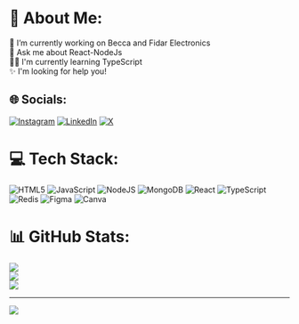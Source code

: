 # 💫 About Me:
🔭 I’m currently working on Becca and Fidar Electronics<br>💬 Ask me about React-NodeJs<br>👨‍💻 I'm currently learning TypeScript<br>✨ I'm looking for help you!


## 🌐 Socials:
[![Instagram](https://img.shields.io/badge/Instagram-%23E4405F.svg?logo=Instagram&logoColor=white)](https://instagram.com/moh_masoudii) [![LinkedIn](https://img.shields.io/badge/LinkedIn-%230077B5.svg?logo=linkedin&logoColor=white)](https://linkedin.com/in/mohammad-masoudi-7b5b53249) [![X](https://img.shields.io/badge/X-black.svg?logo=X&logoColor=white)](https://x.com/moh_masoudii) 

# 💻 Tech Stack:
![HTML5](https://img.shields.io/badge/html5-%23E34F26.svg?style=for-the-badge&logo=html5&logoColor=white) ![JavaScript](https://img.shields.io/badge/javascript-%23323330.svg?style=for-the-badge&logo=javascript&logoColor=%23F7DF1E) ![NodeJS](https://img.shields.io/badge/node.js-6DA55F?style=for-the-badge&logo=node.js&logoColor=white) ![MongoDB](https://img.shields.io/badge/MongoDB-%234ea94b.svg?style=for-the-badge&logo=mongodb&logoColor=white) ![React](https://img.shields.io/badge/react-%2320232a.svg?style=for-the-badge&logo=react&logoColor=%2361DAFB) ![TypeScript](https://img.shields.io/badge/typescript-%23007ACC.svg?style=for-the-badge&logo=typescript&logoColor=white) ![Redis](https://img.shields.io/badge/redis-%23DD0031.svg?style=for-the-badge&logo=redis&logoColor=white) ![Figma](https://img.shields.io/badge/figma-%23F24E1E.svg?style=for-the-badge&logo=figma&logoColor=white) ![Canva](https://img.shields.io/badge/Canva-%2300C4CC.svg?style=for-the-badge&logo=Canva&logoColor=white)
# 📊 GitHub Stats:
![](https://github-readme-stats.vercel.app/api?username=mohmasoudialgo&theme=dark&hide_border=false&include_all_commits=false&count_private=false)<br/>
![](https://nirzak-streak-stats.vercel.app/?user=mohmasoudialgo&theme=dark&hide_border=false)<br/>
![](https://github-readme-stats.vercel.app/api/top-langs/?username=mohmasoudialgo&theme=dark&hide_border=false&include_all_commits=false&count_private=false&layout=compact)

---
[![](https://visitcount.itsvg.in/api?id=mohmasoudialgo&icon=2&color=3)](https://visitcount.itsvg.in)

<!-- Proudly created with GPRM ( https://gprm.itsvg.in ) -->
